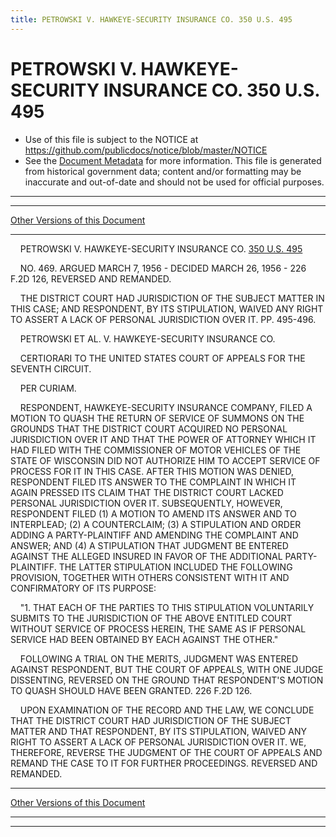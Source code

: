 ```yaml
---
title: PETROWSKI V. HAWKEYE-SECURITY INSURANCE CO. 350 U.S. 495
---
```


# PETROWSKI V. HAWKEYE-SECURITY INSURANCE CO. 350 U.S. 495

* Use of this file is subject to the NOTICE at https://github.com/publicdocs/notice/blob/master/NOTICE
* See the [Document Metadata](../../../index.md) for more information.
  This file is generated from historical government data; content and/or formatting may be inaccurate and out-of-date and should not be used for official purposes.

----------
----------

[Other Versions of this Document](https://publicdocs.github.io/go/links?ns=uslm-x&ref=%2Fus%2Fcourts%2Fscotus%2FusReporter%2F350%2F495)

----------

    PETROWSKI V. HAWKEYE-SECURITY INSURANCE CO. [350 U.S. 495][/us/courts/scotus/usReporter/350/495]

    NO. 469.  ARGUED MARCH 7, 1956 - DECIDED MARCH 26, 1956 - 226 F.2D 126, REVERSED AND REMANDED.

    THE DISTRICT COURT HAD JURISDICTION OF THE SUBJECT MATTER IN THIS CASE; AND RESPONDENT, BY ITS STIPULATION, WAIVED ANY RIGHT TO ASSERT A LACK OF PERSONAL JURISDICTION OVER IT.  PP.  495-496.

    PETROWSKI ET AL. V. HAWKEYE-SECURITY INSURANCE CO.

    CERTIORARI TO THE UNITED STATES COURT OF APPEALS FOR THE SEVENTH CIRCUIT.

    PER CURIAM.

    RESPONDENT, HAWKEYE-SECURITY INSURANCE COMPANY, FILED A MOTION TO QUASH THE RETURN OF SERVICE OF SUMMONS ON THE GROUNDS THAT THE DISTRICT COURT ACQUIRED NO PERSONAL JURISDICTION OVER IT AND THAT THE POWER OF ATTORNEY WHICH IT HAD FILED WITH THE COMMISSIONER OF MOTOR VEHICLES OF THE STATE OF WISCONSIN DID NOT AUTHORIZE HIM TO ACCEPT SERVICE OF PROCESS FOR IT IN THIS CASE.  AFTER THIS MOTION WAS DENIED, RESPONDENT FILED ITS ANSWER TO THE COMPLAINT IN WHICH IT AGAIN PRESSED ITS CLAIM THAT THE DISTRICT COURT LACKED PERSONAL JURISDICTION OVER IT. SUBSEQUENTLY, HOWEVER, RESPONDENT FILED (1) A MOTION TO AMEND ITS ANSWER AND TO INTERPLEAD; (2) A COUNTERCLAIM; (3) A STIPULATION AND ORDER ADDING A PARTY-PLAINTIFF AND AMENDING THE COMPLAINT AND ANSWER; AND (4) A STIPULATION THAT JUDGMENT BE ENTERED AGAINST THE ALLEGED INSURED IN FAVOR OF THE ADDITIONAL PARTY-PLAINTIFF.  THE LATTER STIPULATION INCLUDED THE FOLLOWING PROVISION, TOGETHER WITH OTHERS CONSISTENT WITH IT AND CONFIRMATORY OF ITS PURPOSE:

    "1.  THAT EACH OF THE PARTIES TO THIS STIPULATION VOLUNTARILY SUBMITS TO THE JURISDICTION OF THE ABOVE ENTITLED COURT WITHOUT SERVICE OF PROCESS HEREIN, THE SAME AS IF PERSONAL SERVICE HAD BEEN OBTAINED BY EACH AGAINST THE OTHER."

    FOLLOWING A TRIAL ON THE MERITS, JUDGMENT WAS ENTERED AGAINST RESPONDENT, BUT THE COURT OF APPEALS, WITH ONE JUDGE DISSENTING, REVERSED ON THE GROUND THAT RESPONDENT'S MOTION TO QUASH SHOULD HAVE BEEN GRANTED.  226 F.2D 126.

    UPON EXAMINATION OF THE RECORD AND THE LAW, WE CONCLUDE THAT THE DISTRICT COURT HAD JURISDICTION OF THE SUBJECT MATTER AND THAT RESPONDENT, BY ITS STIPULATION, WAIVED ANY RIGHT TO ASSERT A LACK OF PERSONAL JURISDICTION OVER IT.  WE, THEREFORE, REVERSE THE JUDGMENT OF THE COURT OF APPEALS AND REMAND THE CASE TO IT FOR FURTHER PROCEEDINGS.  REVERSED AND REMANDED.

----------

[Other Versions of this Document](https://publicdocs.github.io/go/links?ns=uslm-x&ref=%2Fus%2Fcourts%2Fscotus%2FusReporter%2F350%2F495)

----------
----------

[/us/courts/scotus/usReporter/350/495]: https://publicdocs.github.io/go/links?ns=uslm-x&ref=%2Fus%2Fcourts%2Fscotus%2FusReporter%2F350%2F495


